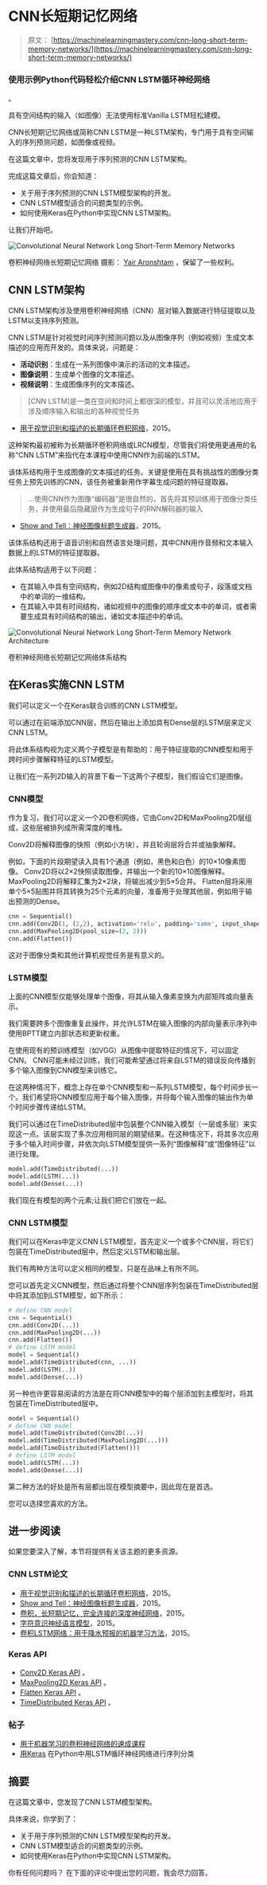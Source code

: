 # CNN长短期记忆网络

> 原文： [https://machinelearningmastery.com/cnn-long-short-term-memory-networks/](https://machinelearningmastery.com/cnn-long-short-term-memory-networks/)

### 使用示例Python代码轻松介绍CNN LSTM循环神经网络
。

具有空间结构的输入（如图像）无法使用标准Vanilla LSTM轻松建模。

CNN长短期记忆网络或简称CNN LSTM是一种LSTM架构，专门用于具有空间输入的序列预测问题，如图像或视频。

在这篇文章中，您将发现用于序列预测的CNN LSTM架构。

完成这篇文章后，你会知道：

*   关于用于序列预测的CNN LSTM模型架构的开发。
*   CNN LSTM模型适合的问题类型的示例。
*   如何使用Keras在Python中实现CNN LSTM架构。

让我们开始吧。

![Convolutional Neural Network Long Short-Term Memory Networks](img/28aa9063f5dd83a2c8c2e7a9a66db246.jpg)

卷积神经网络长短期记忆网络
摄影： [Yair Aronshtam](https://www.flickr.com/photos/yairar/34484734116/) ，保留了一些权利。

## CNN LSTM架构

CNN LSTM架构涉及使用卷积神经网络（CNN）层对输入数据进行特征提取以及LSTM以支持序列预测。

CNN LSTM是针对视觉时间序列预测问题以及从图像序列（例如视频）生成文本描述的应用而开发的。具体来说，问题是：

*   **活动识别**：生成在一系列图像中演示的活动的文本描述。
*   **图像说明**：生成单个图像的文本描述。
*   **视频说明**：生成图像序列的文本描述。

> [CNN LSTM]是一类在空间和时间上都很深的模型，并且可以灵活地应用于涉及顺序输入和输出的各种视觉任务

- [用于视觉识别和描述的长期循环卷积网络](https://arxiv.org/abs/1411.4389)，2015。

这种架构最初被称为长期循环卷积网络或LRCN模型，尽管我们将使用更通用的名称“CNN LSTM”来指代在本课程中使用CNN作为前端的LSTM。

该体系结构用于生成图像的文本描述的任务。关键是使用在具有挑战性的图像分类任务上预先训练的CNN，该任务被重新用作字幕生成问题的特征提取器。

> ...使用CNN作为图像“编码器”是很自然的，首先将其预训练用于图像分类任务，并使用最后隐藏层作为生成句子的RNN解码器的输入

- [Show and Tell：神经图像标题生成器](https://arxiv.org/abs/1411.4555)，2015。

该体系结构还用于语音识别和自然语言处理问题，其中CNN用作音频和文本输入数据上的LSTM的特征提取器。

此体系结构适用于以下问题：

*   在其输入中具有空间结构，例如2D结构或图像中的像素或句子，段落或文档中的单词的一维结构。
*   在其输入中具有时间结构，诸如视频中的图像的顺序或文本中的单词，或者需要生成具有时间结构的输出，诸如文本描述中的单词。

![Convolutional Neural Network Long Short-Term Memory Network Architecture](img/ae84a006384400ada510e876d69bc2a4.jpg)

卷积神经网络长短期记忆网络体系结构

## 在Keras实施CNN LSTM

我们可以定义一个在Keras联合训练的CNN LSTM模型。

可以通过在前端添加CNN层，然后在输出上添加具有Dense层的LSTM层来定义CNN LSTM。

将此体系结构视为定义两个子模型是有帮助的：用于特征提取的CNN模型和用于跨时间步骤解释特征的LSTM模型。

让我们在一系列2D输入的背景下看一下这两个子模型，我们假设它们是图像。

### CNN模型

作为复习，我们可以定义一个2D卷积网络，它由Conv2D和MaxPooling2D层组成，这些层被排列成所需深度的堆栈。

Conv2D将解释图像的快照（例如小方块），并且轮询层将合并或抽象解释。

例如，下面的片段期望读入具有1个通道（例如，黑色和白色）的10×10像素图像。 Conv2D将以2×2快照读取图像，并输出一个新的10×10图像解释。 MaxPooling2D将解释汇集为2×2块，将输出减少到5×5合并。 Flatten层将采用单个5×5贴图并将其转换为25个元素的向量，准备用于处理其他层，例如用于输出预测的Dense。

```py
cnn = Sequential()
cnn.add(Conv2D(1, (2,2), activation='relu', padding='same', input_shape=(10,10,1)))
cnn.add(MaxPooling2D(pool_size=(2, 2)))
cnn.add(Flatten())
```

这对于图像分类和其他计算机视觉任务是有意义的。

### LSTM模型

上面的CNN模型仅能够处理单个图像，将其从输入像素变换为内部矩阵或向量表示。

我们需要跨多个图像重复此操作，并允许LSTM在输入图像的内部向量表示序列中使用BPTT建立内部状态和更新权重。

在使用现有的预训练模型（如VGG）从图像中提取特征的情况下，可以固定CNN。 CNN可能未经过训练，我们可能希望通过将来自LSTM的错误反向传播到多个输入图像到CNN模型来训练它。

在这两种情况下，概念上存在单个CNN模型和一系列LSTM模型，每个时间步长一个。我们希望将CNN模型应用于每个输入图像，并将每个输入图像的输出作为单个时间步骤传递给LSTM。

我们可以通过在TimeDistributed层中包装整个CNN输入模型（一层或多层）来实现这一点。该层实现了多次应用相同层的期望结果。在这种情况下，将其多次应用于多个输入时间步骤，并依次向LSTM模型提供一系列“图像解释”或“图像特征”以进行处理。

```py
model.add(TimeDistributed(...))
model.add(LSTM(...))
model.add(Dense(...))
```

我们现在有模型的两个元素;让我们把它们放在一起。

### CNN LSTM模型

我们可以在Keras中定义CNN LSTM模型，首先定义一个或多个CNN层，将它们包装在TimeDistributed层中，然后定义LSTM和输出层。

我们有两种方法可以定义相同的模型，只是在品味上有所不同。

您可以首先定义CNN模型，然后通过将整个CNN层序列包装在TimeDistributed层中将其添加到LSTM模型，如下所示：

```py
# define CNN model
cnn = Sequential()
cnn.add(Conv2D(...))
cnn.add(MaxPooling2D(...))
cnn.add(Flatten())
# define LSTM model
model = Sequential()
model.add(TimeDistributed(cnn, ...))
model.add(LSTM(..))
model.add(Dense(...))
```

另一种也许更容易阅读的方法是在将CNN模型中的每个层添加到主模型时，将其包装在TimeDistributed层中。

```py
model = Sequential()
# define CNN model
model.add(TimeDistributed(Conv2D(...))
model.add(TimeDistributed(MaxPooling2D(...)))
model.add(TimeDistributed(Flatten()))
# define LSTM model
model.add(LSTM(...))
model.add(Dense(...))
```

第二种方法的好处是所有层都出现在模型摘要中，因此现在是首选。

您可以选择您喜欢的方法。

## 进一步阅读

如果您要深入了解，本节将提供有关该主题的更多资源。

### CNN LSTM论文

*   [用于视觉识别和描述的长期循环卷积网络](https://arxiv.org/abs/1411.4389)，2015。
*   [Show and Tell：神经图像标题生成器](https://arxiv.org/abs/1411.4555)，2015。
*   [卷积，长短期记忆，完全连接的深度神经网络](https://static.googleusercontent.com/media/research.google.com/en//pubs/archive/43455.pdf)，2015。
*   [字符意识神经语言模型](https://arxiv.org/abs/1508.06615)，2015。
*   [卷积LSTM网络：用于降水预报的机器学习方法](https://arxiv.org/abs/1506.04214)，2015。

### Keras API

*   [Conv2D Keras API](https://keras.io/layers/convolutional/#conv2d) 。
*   [MaxPooling2D Keras API](https://keras.io/layers/pooling/#maxpooling2d) 。
*   [Flatten Keras API](https://keras.io/layers/core/#flatten) 。
*   [TimeDistributed Keras API](https://keras.io/layers/wrappers/#timedistributed) 。

### 帖子

*   [用于机器学习的卷积神经网络的速成课程](http://machinelearningmastery.com/crash-course-convolutional-neural-networks/)
*   [用Keras](http://machinelearningmastery.com/sequence-classification-lstm-recurrent-neural-networks-python-keras/) 在Python中用LSTM循环神经网络进行序列分类

## 摘要

在这篇文章中，您发现了CNN LSTM模型架构。

具体来说，你学到了：

*   关于用于序列预测的CNN LSTM模型架构的开发。
*   CNN LSTM模型适合的问题类型的示例。
*   如何使用Keras在Python中实现CNN LSTM架构。

你有任何问题吗？
在下面的评论中提出您的问题，我会尽力回答。